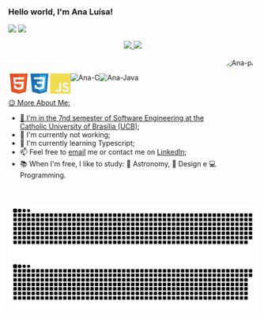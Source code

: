 ### Hello world, I'm Ana Luísa!
  <a href = "mailto:analuisacarneirolisboa@gmail.com"><img src="https://img.shields.io/badge/Gmail-D14836?style=for-the-badge&logo=gmail&logoColor=white" target="_blank"></a>
   <a href="https://www.linkedin.com/in/ana-llisboa/" target="_blank"><img src="https://img.shields.io/badge/-LinkedIn-%230077B5?style=for-the-badge&logo=linkedin&logoColor=white" target="_blank"></a> 

<section align="center">
  <a href="https://github.com/alclisboa">
   <img width="50%" src="https://github-readme-stats.vercel.app/api?username=alclisboa&show_icons=true&theme=dracula&include_all_commits=true&count_private=true"/>
    <img width="38%" whidth: src="https://github-readme-stats.vercel.app/api/top-langs/?username=alclisboa&layout=compact&langs_count=7&theme=dracula"/> 
</section>
<section style="display: inline_block">
<br>
 
  <img align="right" alt="Ana-pic" height="295" style="border-radius:50px;" src="https://user-images.githubusercontent.com/114938493/205463693-cb8bd80e-6895-4f48-ac6d-99f646158d93.png">
</section>

##

<section>
  <img align="left" alt="Ana-HTML"  height ="42px" src="https://raw.githubusercontent.com/devicons/devicon/master/icons/html5/html5-original.svg">
  <img align="left" alt="Ana-CSS" height ="42px" src="https://raw.githubusercontent.com/devicons/devicon/master/icons/css3/css3-original.svg">
  <img align="left" alt="Rafa-Js" height ="42px" src="https://raw.githubusercontent.com/devicons/devicon/master/icons/javascript/javascript-plain.svg">
  <img align="left" alt="Ana-C"  height ="42px" src="https://cdn.jsdelivr.net/gh/devicons/devicon/icons/c/c-original.svg"/>
  <img align="left" alt="Ana-Java"  height ="42px" src="https://cdn.jsdelivr.net/gh/devicons/devicon/icons/java/java-original.svg"/>
  <br>
  <br>
  <br>
  😉 More About Me:
 
  - 🌱 I'm in the 7nd semester of Software Engineering at the Catholic University of Brasília [(UCB)](https://ucb.catolica.edu.br/portal/curso/engenharia-de-software/);
  - 💼 I'm currently not working;
  - 📝 I'm currently learning Typescript;
  - 📫 Feel free to [email](mailto:analuisacarneirolisboa@gmail.com) me or contact me on [LinkedIn](https://www.linkedin.com/in/ana-llisboa/);
  - 📚 When I'm free, I like to study: 🔭 Astronomy, 🎨 Design e 💻 Programming.
  
<!-- - 👩🏽‍💻 Most of my projects are available on [GitHub](https://github.com/alclisboa); -->
  ![Snake animation](https://github.com/alclisboa/alclisboa/blob/output/github-contribution-grid-snake.svg)
  ![Snake animation](https://github.com/GabrielaZanetti/GabrielaZanetti/blob/output/github-contribution-grid-snake.svg)
</section>
